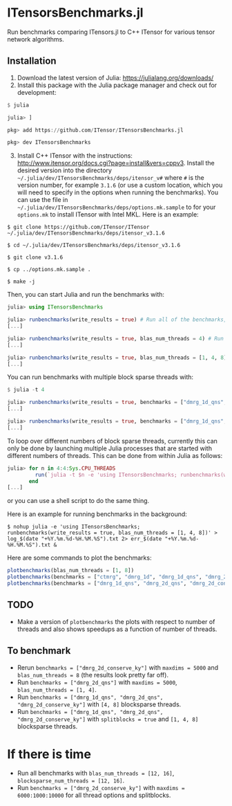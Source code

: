 # ITensorsBenchmarks.jl
Run benchmarks comparing ITensors.jl to C++ ITensor for various tensor network algorithms.

## Installation

1. Download the latest version of Julia: https://julialang.org/downloads/
2. Install this package with the Julia package manager and check out for development:
```julia
$ julia

julia> ]

pkg> add https://github.com/ITensor/ITensorsBenchmarks.jl

pkg> dev ITensorsBenchmarks
```
3. Install C++ ITensor with the instructions: http://www.itensor.org/docs.cgi?page=install&vers=cppv3. Install the desired version into the directory `~/.julia/dev/ITensorsBenchmarks/deps/itensor_v#` where `#` is the version number, for example `3.1.6` (or use a custom location, which you will need to specify in the options when running the benchmarks). You can use the file in `~/.julia/dev/ITensorsBenchmarks/deps/options.mk.sample` to for your `options.mk` to install ITensor with Intel MKL. Here is an example:
```
$ git clone https://github.com/ITensor/ITensor ~/.julia/dev/ITensorsBenchmarks/deps/itensor_v3.1.6

$ cd ~/.julia/dev/ITensorsBenchmarks/deps/itensor_v3.1.6

$ git clone v3.1.6

$ cp ../options.mk.sample .

$ make -j
```

Then, you can start Julia and run the benchmarks with:
```julia
julia> using ITensorsBenchmarks

julia> runbenchmarks(write_results = true) # Run all of the benchmarks, save results into `data` directory
[...]

julia> runbenchmarks(write_results = true, blas_num_threads = 4) # Run all of the benchmarks using 4 BLAS threads
[...]

julia> runbenchmarks(write_results = true, blas_num_threads = [1, 4, 8]) # Run all of the benchmarks using 1, 4, and 8 BLAS threads
[...]
```
You can run benchmarks with multiple block sparse threads with:
```julia
$ julia -t 4

julia> runbenchmarks(write_results = true, benchmarks = ["dmrg_1d_qns", "dmrg_2d_qns", "dmrg_2d_conserve_ky"], blocksparse_num_threads = 4)
[...]

julia> runbenchmarks(write_results = true, benchmarks = ["dmrg_1d_qns", "dmrg_2d_qns", "dmrg_2d_conserve_ky"], blocksparse_num_threads = [1, 8, 16, 24])
[...]
```
To loop over different numbers of block sparse threads, currently this can only be done by launching multiple Julia processes that are started with different numbers of threads. This can be done from within Julia as follows:
```julia
julia> for n in 4:4:Sys.CPU_THREADS
         run(`julia -t $n -e 'using ITensorsBenchmarks; runbenchmarks(write_results = true, benchmarks = ["dmrg_1d_qns", "dmrg_2d_qns", "dmrg_2d_conserve_ky"], blocksparse_num_threads = Threads.nthreads())'`)
       end
[...]
```
or you can use a shell script to do the same thing.

Here is an example for running benchmarks in the background:
```
$ nohup julia -e 'using ITensorsBenchmarks; runbenchmarks(write_results = true, blas_num_threads = [1, 4, 8])' > log_$(date "+%Y.%m.%d-%H.%M.%S").txt 2> err_$(date "+%Y.%m.%d-%H.%M.%S").txt &
```

Here are some commands to plot the benchmarks:
```julia
plotbenchmarks(blas_num_threads = [1, 8])
plotbenchmarks(benchmarks = ["ctmrg", "dmrg_1d", "dmrg_1d_qns", "dmrg_2d_conserve_ky"], blas_num_threads = [1, 8])
plotbenchmarks(benchmarks = ["dmrg_1d_qns", "dmrg_2d_qns", "dmrg_2d_conserve_ky"], blocksparse_num_threads = [1, 8, 16])
```

## TODO

 - Make a version of `plotbenchmarks` the plots with respect to number of threads and also shows speedups as a function of number of threads.

## To benchmark

 - Rerun `benchmarks = ["dmrg_2d_conserve_ky"]` with `maxdims = 5000` and `blas_num_threads = 8` (the results look pretty far off).
 - Run `benchmarks = ["dmrg_2d_qns"]` with `maxdims = 5000`, `blas_num_threads = [1, 4]`.
 - Run `benchmarks = ["dmrg_1d_qns", "dmrg_2d_qns", "dmrg_2d_conserve_ky"]` with `[4, 8]` blocksparse threads.
 - Run `benchmarks = ["dmrg_1d_qns", "dmrg_2d_qns", "dmrg_2d_conserve_ky"]` with `splitblocks = true` and `[1, 4, 8]` blocksparse threads.

# If there is time

 - Run all benchmarks with `blas_num_threads = [12, 16]`, `blocksparse_num_threads = [12, 16]`.
 - Run `benchmarks = ["dmrg_2d_conserve_ky"]` with `maxdims = 6000:1000:10000` for all thread options and splitblocks.

